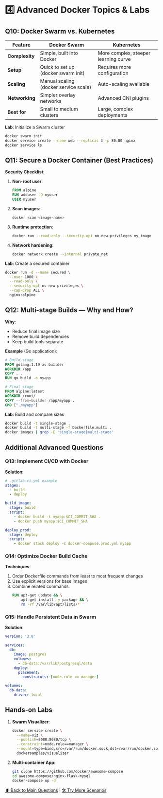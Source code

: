 
# 4️⃣ Advanced Docker Topics & Labs

## Q10: Docker Swarm vs. Kubernetes

| Feature                | Docker Swarm                          | Kubernetes                          |
|-----------------------|---------------------------------------|-------------------------------------|
| **Complexity**        | Simple, built into Docker             | More complex, steeper learning curve |
| **Setup**            | Quick to set up (docker swarm init)   | Requires more configuration         |
| **Scaling**          | Manual scaling (docker service scale) | Auto-scaling available              |
| **Networking**       | Simpler overlay networks              | Advanced CNI plugins                |
| **Best for**         | Small to medium clusters              | Large, complex deployments          |

**Lab**: Initialize a Swarm cluster
```bash
docker swarm init
docker service create --name web --replicas 3 -p 80:80 nginx
docker service ls
```

## Q11: Secure a Docker Container (Best Practices)

**Security Checklist**:
1. **Non-root user**:
   ```dockerfile
   FROM alpine
   RUN adduser -D myuser
   USER myuser
   ```

2. **Scan images**:
   ```bash
   docker scan <image-name>
   ```

3. **Runtime protection**:
   ```bash
   docker run --read-only --security-opt no-new-privileges my_image
   ```

4. **Network hardening**:
   ```bash
   docker network create --internal private_net
   ```

**Lab**: Create a secured container
```bash
docker run -d --name secured \
  --user 1000 \
  --read-only \
  --security-opt no-new-privileges \
  --cap-drop ALL \
  nginx:alpine
```

## Q12: Multi-stage Builds — Why and How?

**Why**:
- Reduce final image size
- Remove build dependencies
- Keep build tools separate

**Example** (Go application):
```dockerfile
# Build stage
FROM golang:1.19 as builder
WORKDIR /app
COPY . .
RUN go build -o myapp

# Final stage
FROM alpine:latest
WORKDIR /root/
COPY --from=builder /app/myapp .
CMD ["./myapp"]
```

**Lab**: Build and compare sizes
```bash
docker build -t single-stage .
docker build -t multi-stage -f Dockerfile.multi .
docker images | grep -E 'single-stage|multi-stage'
```

## Additional Advanced Questions

### Q13: Implement CI/CD with Docker
**Solution**:
```yaml
# .gitlab-ci.yml example
stages:
  - build
  - deploy

build_image:
  stage: build
  script:
    - docker build -t myapp:$CI_COMMIT_SHA .
    - docker push myapp:$CI_COMMIT_SHA

deploy_prod:
  stage: deploy
  script:
    - docker stack deploy -c docker-compose.prod.yml myapp
```

### Q14: Optimize Docker Build Cache
**Techniques**:
1. Order Dockerfile commands from least to most frequent changes
2. Use explicit versions for base images
3. Combine related commands:
   ```dockerfile
   RUN apt-get update && \
       apt-get install -y package && \
       rm -rf /var/lib/apt/lists/*
   ```

### Q15: Handle Persistent Data in Swarm
**Solution**:
```yaml
version: '3.8'

services:
  db:
    image: postgres
    volumes:
      - db-data:/var/lib/postgresql/data
    deploy:
      placement:
        constraints: [node.role == manager]

volumes:
  db-data:
    driver: local
```

## Hands-on Labs
1. **Swarm Visualizer**:
   ```bash
   docker service create \
     --name=viz \
     --publish=8080:8080/tcp \
     --constraint=node.role==manager \
     --mount=type=bind,src=/var/run/docker.sock,dst=/var/run/docker.sock \
     dockersamples/visualizer
   ```

2. **Multi-container App**:
   ```bash
   git clone https://github.com/docker/awesome-compose
   cd awesome-compose/nginx-flask-mysql
   docker-compose up -d
   ```

[⬆ Back to Main Questions](../README.md) | [🛠 Try More Scenarios](../scenarios/)
```
